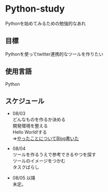 Python-study
==========

Pythonを始めてみるための勉強的なあれ

## 目標
Pythonを使ってtwitter連携的なツールを作りたい

## 使用言語
Python

## スケジュール
- 08/03  
どんなものを作るか決める  
開発環境を整える  
Hello World!する  
⇒[やったことについてBlog書いた](http://syobochim.hatenablog.com/entry/2013/08/04/021452)

- 08/04  
ツールを作るうえで参考できるやつを探す  
ツールのイメージをつかむ  
タスクばらし  

- 08/05 以降  
未定。
